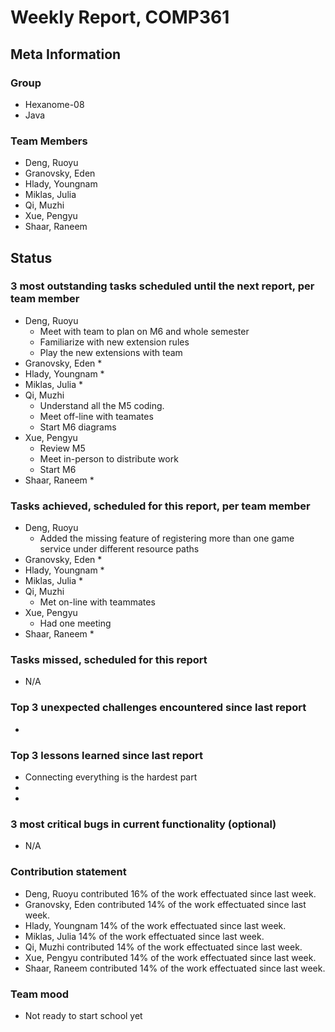 # Weekly Report, COMP361

## Meta Information

### Group

 * Hexanome-08
 * Java

### Team Members

 * Deng, Ruoyu
 * Granovsky, Eden
 * Hlady, Youngnam
 * Miklas, Julia
 * Qi, Muzhi
 * Xue, Pengyu
 * Shaar, Raneem

## Status

### 3 most outstanding tasks scheduled until the next report, per team member

 * Deng, Ruoyu
    * Meet with team to plan on M6 and whole semester
    * Familiarize with new extension rules
    * Play the new extensions with team
 * Granovsky, Eden
    * 
 * Hlady, Youngnam
    * 
 * Miklas, Julia
    *
 * Qi, Muzhi
    * Understand all the M5 coding.
    * Meet off-line with teamates
    * Start M6 diagrams
 * Xue, Pengyu
    * Review M5
    * Meet in-person to distribute work
    * Start M6
 * Shaar, Raneem
    * 

### Tasks achieved, scheduled for this report, per team member

 * Deng, Ruoyu
    * Added the missing feature of registering more than one game service under different resource paths
 * Granovsky, Eden
    * 
 * Hlady, Youngnam
    * 
 * Miklas, Julia
    * 
 * Qi, Muzhi
    * Met on-line with teammates
 * Xue, Pengyu
    * Had one meeting
 * Shaar, Raneem
    * 

### Tasks missed, scheduled for this report

 * N/A

### Top 3 unexpected challenges encountered since last report

  * 

### Top 3 lessons learned since last report

  * Connecting everything is the hardest part 
  * 
  * 

### 3 most critical bugs in current functionality (optional)

  * N/A

### Contribution statement

 * Deng, Ruoyu contributed 16% of the work effectuated since last week.
 * Granovsky, Eden contributed 14% of the work effectuated since last week.
 * Hlady, Youngnam 14% of the work effectuated since last week.
 * Miklas, Julia 14% of the work effectuated since last week.
 * Qi, Muzhi contributed 14% of the work effectuated since last week.
 * Xue, Pengyu contributed 14% of the work effectuated since last week.
 * Shaar, Raneem contributed 14% of the work effectuated since last week.

### Team mood

 * Not ready to start school yet
